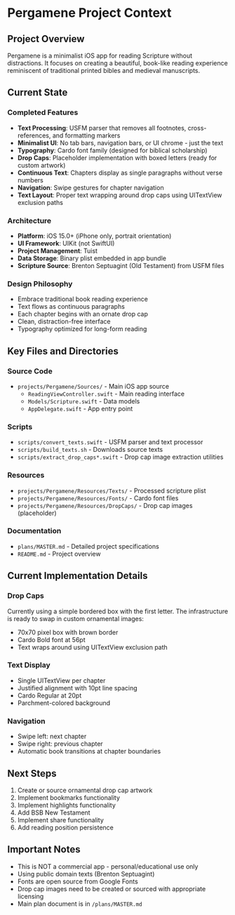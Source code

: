# Pergamene Project Context

## Project Overview
Pergamene is a minimalist iOS app for reading Scripture without distractions. It focuses on creating a beautiful, book-like reading experience reminiscent of traditional printed bibles and medieval manuscripts.

## Current State

### Completed Features
- **Text Processing**: USFM parser that removes all footnotes, cross-references, and formatting markers
- **Minimalist UI**: No tab bars, navigation bars, or UI chrome - just the text
- **Typography**: Cardo font family (designed for biblical scholarship)
- **Drop Caps**: Placeholder implementation with boxed letters (ready for custom artwork)
- **Continuous Text**: Chapters display as single paragraphs without verse numbers
- **Navigation**: Swipe gestures for chapter navigation
- **Text Layout**: Proper text wrapping around drop caps using UITextView exclusion paths

### Architecture
- **Platform**: iOS 15.0+ (iPhone only, portrait orientation)
- **UI Framework**: UIKit (not SwiftUI)
- **Project Management**: Tuist
- **Data Storage**: Binary plist embedded in app bundle
- **Scripture Source**: Brenton Septuagint (Old Testament) from USFM files

### Design Philosophy
- Embrace traditional book reading experience
- Text flows as continuous paragraphs
- Each chapter begins with an ornate drop cap
- Clean, distraction-free interface
- Typography optimized for long-form reading

## Key Files and Directories

### Source Code
- `projects/Pergamene/Sources/` - Main iOS app source
  - `ReadingViewController.swift` - Main reading interface
  - `Models/Scripture.swift` - Data models
  - `AppDelegate.swift` - App entry point

### Scripts
- `scripts/convert_texts.swift` - USFM parser and text processor
- `scripts/build_texts.sh` - Downloads source texts
- `scripts/extract_drop_caps*.swift` - Drop cap image extraction utilities

### Resources
- `projects/Pergamene/Resources/Texts/` - Processed scripture plist
- `projects/Pergamene/Resources/Fonts/` - Cardo font files
- `projects/Pergamene/Resources/DropCaps/` - Drop cap images (placeholder)

### Documentation
- `plans/MASTER.md` - Detailed project specifications
- `README.md` - Project overview

## Current Implementation Details

### Drop Caps
Currently using a simple bordered box with the first letter. The infrastructure is ready to swap in custom ornamental images:
- 70x70 pixel box with brown border
- Cardo Bold font at 56pt
- Text wraps around using UITextView exclusion path

### Text Display
- Single UITextView per chapter
- Justified alignment with 10pt line spacing
- Cardo Regular at 20pt
- Parchment-colored background

### Navigation
- Swipe left: next chapter
- Swipe right: previous chapter
- Automatic book transitions at chapter boundaries

## Next Steps
1. Create or source ornamental drop cap artwork
2. Implement bookmarks functionality
3. Implement highlights functionality  
4. Add BSB New Testament
5. Implement share functionality
6. Add reading position persistence

## Important Notes
- This is NOT a commercial app - personal/educational use only
- Using public domain texts (Brenton Septuagint)
- Fonts are open source from Google Fonts
- Drop cap images need to be created or sourced with appropriate licensing
- Main plan document is in `/plans/MASTER.md`